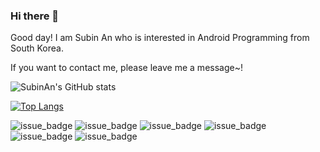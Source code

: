 ### Hi there 👋
Good day! I am Subin An who is interested in Android Programming from South Korea.

If you want to contact me, please leave me a message~!



![SubinAn's GitHub stats](https://github-readme-stats.vercel.app/api?username=ansuvin&show_icons=true&theme=radical)

[![Top Langs](https://github-readme-stats.vercel.app/api/top-langs/?username=ansuvin&hide=c%2B%2B&layout=compact)](https://github.com/anuraghazra/github-readme-stats)

![issue_badge](https://img.shields.io/badge/Android-3DDC84?style=flat&logo=Android&logoColor=white&b)
![issue_badge](https://img.shields.io/badge/Android%20Studio-3DDC84?style=flat&logo=Android%20Studio&logoColor=white&b)
![issue_badge](https://img.shields.io/badge/Kotlin-0095d5?style=flat&logo=Kotlin&logoColor=white&b)
![issue_badge](https://img.shields.io/badge/Java-007396?style=flat-square&logo=Java&logoColor=white&b)
![issue_badge](https://img.shields.io/badge/Flutter-02569B?style=flat&logo=Flutter&logoColor=white&b)
![issue_badge](https://img.shields.io/badge/Node.js-339933?style=flat&logo=Node.js&logoColor=white&b)
 

<!--
**ansuvin/ansuvin** is a ✨ _special_ ✨ repository because its `README.md` (this file) appears on your GitHub profile.

Here are some ideas to get you started:

- 🔭 I’m currently working on ...
- 🌱 I’m currently learning ...
- 👯 I’m looking to collaborate on ...
- 🤔 I’m looking for help with ...
- 💬 Ask me about ...
- 📫 How to reach me: ...
- 😄 Pronouns: ...
- ⚡ Fun fact: ...
--
